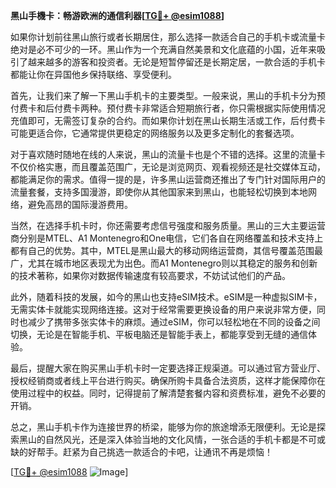 **黑山手機卡：畅游欧洲的通信利器[[TG💪+ @esim1088](https://t.me/s/esim1088)]**

如果你计划前往黑山旅行或者长期居住，那么选择一款适合自己的手机卡或流量卡绝对是必不可少的一环。黑山作为一个充满自然美景和文化底蕴的小国，近年来吸引了越来越多的游客和投资者。无论是短暂停留还是长期定居，一款合适的手机卡都能让你在异国他乡保持联络、享受便利。

首先，让我们来了解一下黑山手机卡的主要类型。一般来说，黑山的手机卡分为预付费卡和后付费卡两种。预付费卡非常适合短期旅行者，你只需根据实际使用情况充值即可，无需签订复杂的合约。而如果你计划在黑山长期生活或工作，后付费卡可能更适合你，它通常提供更稳定的网络服务以及更多定制化的套餐选项。

对于喜欢随时随地在线的人来说，黑山的流量卡也是个不错的选择。这里的流量卡不仅价格实惠，而且覆盖范围广，无论是浏览网页、观看视频还是社交媒体互动，都能满足你的需求。值得一提的是，许多黑山运营商还推出了专门针对国际用户的流量套餐，支持多国漫游，即使你从其他国家来到黑山，也能轻松切换到本地网络，避免高昂的国际漫游费用。

当然，在选择手机卡时，你还需要考虑信号强度和服务质量。黑山的三大主要运营商分别是MTEL、A1 Montenegro和One电信，它们各自在网络覆盖和技术支持上都有自己的优势。其中，MTEL是黑山最大的移动网络运营商，其信号覆盖范围最广，尤其在城市地区表现尤为出色。而A1 Montenegro则以其稳定的服务和创新的技术著称，如果你对数据传输速度有较高要求，不妨试试他们的产品。

此外，随着科技的发展，如今的黑山也支持eSIM技术。eSIM是一种虚拟SIM卡，无需实体卡就能实现网络连接。这对于经常需要更换设备的用户来说非常方便，同时也减少了携带多张实体卡的麻烦。通过eSIM，你可以轻松地在不同的设备之间切换，无论是在智能手机、平板电脑还是智能手表上，都能享受到无缝的通信体验。

最后，提醒大家在购买黑山手机卡时一定要选择正规渠道。可以通过官方营业厅、授权经销商或者线上平台进行购买。确保所购卡具备合法资质，这样才能保障你在使用过程中的权益。同时，记得提前了解清楚套餐内容和资费标准，避免不必要的开销。

总之，黑山手机卡作为连接世界的桥梁，能够为你的旅途增添无限便利。无论是探索黑山的自然风光，还是深入体验当地的文化风情，一张合适的手机卡都是不可或缺的好帮手。赶紧为自己挑选一款适合的卡吧，让通讯不再是烦恼！

[[TG💪+ @esim1088](https://t.me/s/esim1088) ![Image](https://i.postimg.cc/4NQfJmqS/Snipaste-2025-05-13-00-14-12.png)]